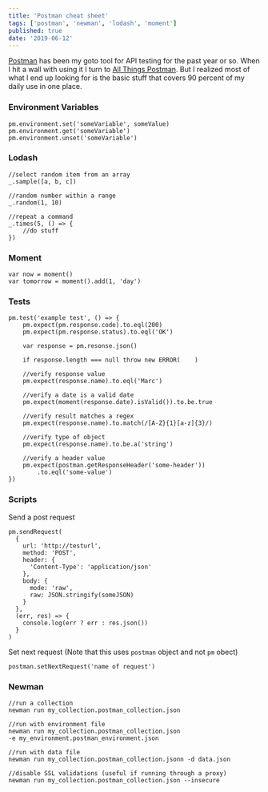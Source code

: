 ```yaml
---
title: 'Postman cheat sheet'
tags: ['postman', 'newman', 'lodash', 'moment']
published: true
date: '2019-06-12'
---
```


[Postman](https://www.getpostman.com/) has been my goto tool for API testing for the past year or so. When
I hit a wall with using it I turn to [All Things Postman](https://github.com/DannyDainton/All-Things-Postman).
But I realized most of what I end up looking for is the basic stuff that covers 90 percent of my
daily use in one place.

### Environment Variables

```
pm.environment.set('someVariable', someValue)
pm.environment.get('someVariable')
pm.environment.unset('someVariable')
```

### Lodash

```
//select random item from an array
_.sample([a, b, c])

//random number within a range
_.random(1, 10)

//repeat a command
_.times(5, () => {
    //do stuff
})
```

### Moment

```
var now = moment()
var tomorrow = moment().add(1, 'day')
```

### Tests

```
pm.test('example test', () => {
    pm.expect(pm.response.code).to.eql(200)
    pm.expect(pm.response.status).to.eql('OK')

    var response = pm.resonse.json()

    if response.length === null throw new ERROR(    )

    //verify response value
    pm.expect(response.name).to.eql('Marc')

    //verify a date is a valid date
    pm.expect(moment(response.date).isValid()).to.be.true

    //verify result matches a regex
    pm.expect(response.name).to.match(/[A-Z}{1}[a-z]{3}/)

    //verify type of object
    pm.expect(response.name).to.be.a('string')

    //verify a header value
    pm.expect(postman.getResponseHeader('some-header'))
        .to.eql('some-value')
})
```

### Scripts

Send a post request

```
pm.sendRequest(
  {
    url: 'http://testurl',
    method: 'POST',
    header: {
      'Content-Type': 'application/json'
    },
    body: {
      mode: 'raw',
      raw: JSON.stringify(someJSON)
    }
  },
  (err, res) => {
    console.log(err ? err : res.json())
  }
)

```

Set next request (Note that this uses `postman` object and
not `pm` obect)

```
postman.setNextRequest('name of request')
```

### Newman

```
//run a collection
newman run my_collection.postman_collection.json

//run with environment file
newman run my_collection.postman_collection.json
-e my_environment.postman_environment.json

//run with data file
newman run my_collection.postman_collection.jsonn -d data.json

//disable SSL validations (useful if running through a proxy)
newman run my_collection.postman_collection.json --insecure
```
